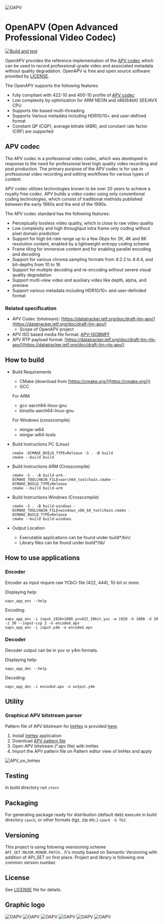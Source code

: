 ![OAPV](/readme/img/oapv_logo_black_bar_512.png)
# OpenAPV (Open Advanced Professional Video Codec)

[![Build and test](https://github.com/AcademySoftwareFoundation/openapv/actions/workflows/build.yml/badge.svg)](https://github.com/AcademySoftwareFoundation/openapv/actions/workflows/build.yml)

OpenAPV provides the reference implementation of the [APV codec](#apv-codec) which can be used to record professional-grade video and associated metadata without quality degradation. OpenAPV is free and open source software provided by [LICENSE](#license).

The OpenAPV supports the following features:

- fully compliant with 422-10 and 400-10 profile of [APV codec](#apv-codec)
- Low complexity by optimization for ARM NEON and x86(64bit) SEE/AVX CPU
- Supports tile-based multi-threading
- Supports Various metadata including HDR10/10+ and user-defined format
- Constant QP (CQP), average bitrate (ABR), and constant rate factor (CRF) are supported


## APV codec
The APV codec is a professional video codec, which was developed in response to the need for professional level high quality video recording and post production. The primary purpose of the APV codec is for use in professional video recording and editing workflows for various types of content.

APV codec utilizes technologies known to be over 20 years to achieve a royalty free codec. APV builds a video codec using only conventional coding technologies, which consist of traditional methods published between the early 1980s and the end of the 1990s.

The APV codec standard has the following features:

- Perceptually lossless video quality, which is close to raw video quality
- Low complexity and high throughput intra frame only coding without pixel domain prediction
- Support for high bit-rate range up to a few Gbps for 2K, 4K and 8K resolution content, enabled by a lightweight entropy coding scheme
- Frame tiling for immersive content and for enabling parallel encoding and decoding
- Support for various chroma sampling formats from 4:2:2 to 4:4:4, and bit-depths from 10 to 16
- Support for multiple decoding and re-encoding without severe visual quality degradation
- Support multi-view video and auxiliary video like depth, alpha, and preview
- Support various metadata including HDR10/10+ and user-definded format

### Related specification
- APV Codec (bitstream): [https://datatracker.ietf.org/doc/draft-lim-apv/](https://datatracker.ietf.org/doc/draft-lim-apv/)
  - Scope of OpenAPV project
- APV ISO based media file format: [APV-ISOBMFF](/readme/apv_isobmff.md)
- APV RTP payload format: [https://datatracker.ietf.org/doc/draft-lim-rtp-apv/](https://datatracker.ietf.org/doc/draft-lim-rtp-apv/)

## How to build
- Build Requirements
  - CMake (download from [https://cmake.org/](https://cmake.org/))
  - GCC

  For ARM
  - gcc-aarch64-linux-gnu
  - binutils-aarch64-linux-gnu

  For Windows (crosscompile)
  - mingw-w64
  - mingw-w64-tools

- Build Instructions PC (Linux)
  ```
  cmake -DCMAKE_BUILD_TYPE=Release -S . -B build
  cmake --build build
  ```

- Build Instructions ARM (Crosscompile)
  ```
  cmake -S . -B build-arm -DCMAKE_TOOLCHAIN_FILE=aarch64_toolchain.cmake -DCMAKE_BUILD_TYPE=Release
  cmake --build build-arm
  ```

- Build Instructions Windows (Crosscompile)
  ```
  cmake -S . -B build-windows -DCMAKE_TOOLCHAIN_FILE=windows_x86_64_toolchain.cmake -DCMAKE_BUILD_TYPE=Release
  cmake --build build-windows
  ```

- Output Location
  - Executable applications can be found under build*/bin/
  - Library files can be found under build*/lib/

## How to use applications
### Encoder

Encoder as input require raw YCbCr file (422, 444), 10-bit or more.

Displaying help:

    oapv_app_enc --help

Encoding:

    oapv_app_enc -i input_1920x1080_yuv422_10bit.yuv -w 1920 -h 1080 -d 10 -z 30 --input-csp 2 -o encoded.apv
    oapv_app_enc -i input.y4m -o encoded.apv

### Decoder

Decoder output can be in yuv or y4m formats.

Displaying help:

    oapv_app_dec --help

Decoding:

    oapv_app_dec -i encoded.apv -o output.y4m

## Utility

### Graphical APV bitstream parser

Pattern file of APV bitstream for [ImHex](https://github.com/WerWolv/ImHex) is provided [here](/util/apv.hexpat).
1. Install [ImHex](https://github.com/WerWolv/ImHex) application
2. Download [APV pattern file](/util/apv.hexpat)
2. Open APV bitstream (\*.apv file) with ImHex
3. Import the APV pattern file on Pattern editor view of ImHex and apply

![APV_on_ImHex](/readme/img/apv_parser_on_imhex.png)

## Testing

In build directory run ``ctest``

## Packaging

For generating package ready for distribution (default deb) execute in build directory ``cpack``,  or other formats (tgz, zip etc.) ``cpack -G TGZ``.

## Versioning

This project is using folowing veersioning scheme ``API_SET.MAJOR.MINOR.PATCH.``. It's mostly based on Semantic Versioning with addition of API_SET on first place.
Project and library is following one common version number.

## License

See [LICENSE](LICENSE) file for details.

## Graphic logo
![OAPV](/readme/img/oapv_logo_bar_64.png) ![OAPV](/readme/img/oapv_logo_bar_128.png) ![OAPV](/readme/img/oapv_logo_bar_256.png)
![OAPV](/readme/img/oapv_logo_btn_64.png) ![OAPV](/readme/img/oapv_logo_btn_96.png) ![OAPV](/readme/img/oapv_logo_btn_128.png)

